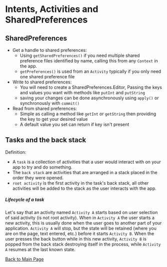 # Intents, Activities and SharedPreferences
## SharedPreferences
* Get a handle to shared preferences:
  - Using `getSharedPreferences()` if you need multiple shared preference files identified by name, calling this from any `Context` in the app.
  - `getPreferences()` is used from an `Activity` typically if you only need one shared preference file
* Write to shared preferences:
    - You will need to create a SharedPreferences.Editor, Passing the keys and values you want with methods like `putInt` and `putString`
    - saving your changes can be done asynchronously using `apply()` or synchronously with `commit()`
* Read from shared preferences:
    - Simple as calling a method like `getInt` or `getString` then providing the key to get your desired value
    - A default value you set can return if key isn't present

## Tasks and the back stack
Definition: 

- A `task` is a collection of activities that a user would interact with on your app to try and do something.
- The `back stack` are activities that are arranged in a stack placed in the order they were opened.
- `root activity` is the first activity in the task's back stack, all other activities will be added to the stack as the user interacts with the app.

##### Lifecycle of a task
Let's say that an activity named `Activity A` starts based on user selection of said activity (is not root activity).  When in `Activity A` the user starts a new activity, this is usually done when the user goes to another part of your application.  `Activity A` will stop, but the state will be retained (where you are on the page, text entered, etc.) before it starts `Activity B`.  When the user presses the back button while in this new activity, `Activity B` is popped from the back stack destroying itself in the process, while `Activity A` resumes at the last known state.


[Back to Main Page](../README.md)
